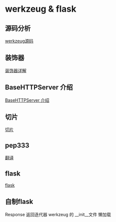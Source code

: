 # werkzeug & flask

## 源码分析

[werkzeug源码](https://www.jianshu.com/p/d4097f7550e1)

## 装饰器

[装饰器详解](https://www.cnblogs.com/cicaday/p/python-decorator.html)

## BaseHTTPServer 介绍

[BaseHTTPServer 介绍](http://cizixs.com/2016/05/20/python-httpserver)

## 切片

[切片](https://www.liaoxuefeng.com/wiki/001374738125095c955c1e6d8bb493182103fac9270762a000/0013868196352269f28f1f00aee485ea27e3c4e47f12bc7000)

## pep333

[翻译](https://zhuanlan.zhihu.com/p/25623120)

## flask

[flask](http://cizixs.com/2017/01/10/flask-insight-introduction)

## 自制flask

Response 返回迭代器
werkzeug 的 __init__文件  懒加载